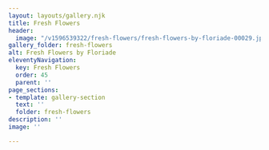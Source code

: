 ```yaml
---
layout: layouts/gallery.njk
title: Fresh Flowers
header:
  image: "/v1596539322/fresh-flowers/fresh-flowers-by-floriade-00029.jpg"
gallery_folder: fresh-flowers
alt: Fresh Flowers by Floriade
eleventyNavigation:
  key: Fresh Flowers
  order: 45
  parent: ''
page_sections:
- template: gallery-section
  text: ''
  folder: fresh-flowers
description: ''
image: ''

---
```

